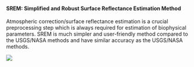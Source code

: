 #### **SREM: Simplified and Robust Surface Reflectance Estimation Method** 

Atmospheric correction/surface reflectance estimation is a crucial preprocessing step which is always required for estimation of biophysical parameters. SREM is much simpler and user-friendly method compared to the USGS/NASA methods and have similar accuracy as the USGS/NASA methods.

![](https://github.com/rsbilal/rsbilal.github.io/blob/master/image/SREM_Schematic_Diagram.png?raw=true)